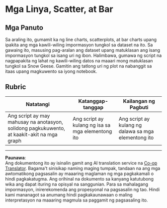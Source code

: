 <!--
CO_OP_TRANSLATOR_METADATA:
{
  "original_hash": "0ea21b6513df5ade7419c6b7d65f10b1",
  "translation_date": "2025-08-28T02:36:00+00:00",
  "source_file": "3-Data-Visualization/R/09-visualization-quantities/assignment.md",
  "language_code": "tl"
}
-->
# Mga Linya, Scatter, at Bar

## Mga Panuto

Sa araling ito, gumamit ka ng line charts, scatterplots, at bar charts upang ipakita ang mga kawili-wiling impormasyon tungkol sa dataset na ito. Sa gawaing ito, masusing pag-aralan ang dataset upang matuklasan ang isang impormasyon tungkol sa isang uri ng ibon. Halimbawa, gumawa ng script na nagpapakita ng lahat ng kawili-wiling datos na maaari mong matuklasan tungkol sa Snow Geese. Gamitin ang tatlong uri ng plot na nabanggit sa itaas upang magkuwento sa iyong notebook.

## Rubric

Natatangi | Katanggap-tanggap | Kailangan ng Pagbuti
--- | --- | --- |
Ang script ay may mahusay na anotasyon, solidong pagkukuwento, at kaakit-akit na mga graph | Ang script ay kulang ng isa sa mga elementong ito | Ang script ay kulang ng dalawa sa mga elementong ito

---

**Paunawa**:  
Ang dokumentong ito ay isinalin gamit ang AI translation service na [Co-op Translator](https://github.com/Azure/co-op-translator). Bagama't sinisikap naming maging tumpak, tandaan na ang mga awtomatikong pagsasalin ay maaaring maglaman ng mga pagkakamali o hindi pagkakatugma. Ang orihinal na dokumento sa kanyang katutubong wika ang dapat ituring na opisyal na sanggunian. Para sa mahalagang impormasyon, inirerekomenda ang propesyonal na pagsasalin ng tao. Hindi kami mananagot sa anumang hindi pagkakaunawaan o maling interpretasyon na maaaring magmula sa paggamit ng pagsasaling ito.